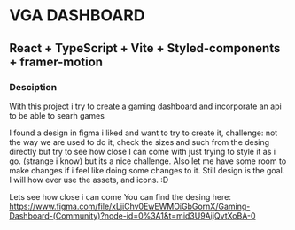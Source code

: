 # VGA DASHBOARD

## React + TypeScript + Vite + Styled-components + framer-motion

### Desciption

With this project i try to create a gaming dashboard and incorporate an api to be able to searh games 

I found a design in figma i liked and want to try to create it, challenge:
 not the way we are used to do it, check the sizes and such from the desing directly but try to see how close I can come with just trying to style it as i go. (strange i know) but its a  nice challenge. Also let me have some room to make changes if i feel like doing some changes to it. Still design is the goal. I will how ever use the assets, and icons. :D

Lets see how close i can come
You can find the desing here:
https://www.figma.com/file/xLjiChv0EwEWMOiGbGornX/Gaming-Dashboard-(Community)?node-id=0%3A1&t=mid3U9AijQvtXoBA-0
